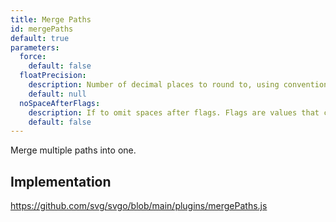 ```yaml
---
title: Merge Paths
id: mergePaths
default: true
parameters:
  force:
    default: false
  floatPrecision:
    description: Number of decimal places to round to, using conventional rounding rules.
    default: null
  noSpaceAfterFlags:
    description: If to omit spaces after flags. Flags are values that can only be <code>0</code> or <code>1</code> and are used by some path commands, namely <a href="https://developer.mozilla.org/docs/Web/SVG/Attribute/d#elliptical_arc_curve" target="_blank"><code>A</code> and <code>a</code></a>.
    default: false
---
```


<!--@include: ../parts/header.md-->

Merge multiple paths into one.

<!--@include: ../parts/plugin.md-->

## Implementation

https://github.com/svg/svgo/blob/main/plugins/mergePaths.js
